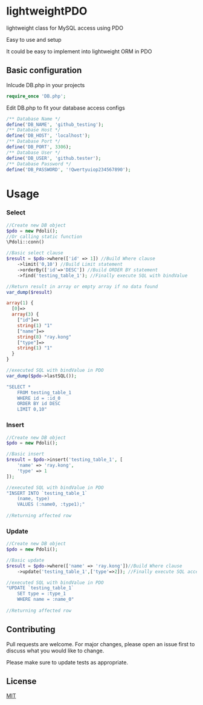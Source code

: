 # lightweightPDO

lightweight class for MySQL access using PDO

Easy to use and setup  

It could be easy to implement into lightweight ORM in PDO

## Basic configuration

Inlcude DB.php in your projects
```php
require_once 'DB.php';
```

Edit DB.php to fit your database access configs

```php
/** Database Name */
define('DB_NAME', 'github_testing');
/** Database Host */
define('DB_HOST', 'localhost');
/** Database Port */
define('DB_PORT', 3306);
/** Database User */
define('DB_USER', 'github.tester');
/** Database Password */
define('DB_PASSWORD', '!Qwertyuiop234567890');
```

# Usage


### Select 
```php
//Create new DB object
$pdo = new Pdoli();
//Or calling static function 
\Pdoli::conn()

//Basic select clause
$result = $pdo->where(['id' => 1]) //Build Where clause
    ->limit('0,10') //Build Limit statement
    ->orderBy(['id'=>'DESC']) //Build ORDER BY statement
    ->find('testing_table_1'); //Finally execute SQL with bindValue

//Return result in array or empty array if no data found
var_dump($result)

array(1) {
  [0]=>
  array(3) {
    ["id"]=>
    string(1) "1"
    ["name"]=>
    string(8) "ray.kong"
    ["type"]=>
    string(1) "1"
  }
}

//executed SQL with bindValue in PDO
var_dump($pdo->lastSQL());

"SELECT * 
    FROM testing_table_1 
    WHERE id = :id_0 
    ORDER BY id DESC 
    LIMIT 0,10"
```

### Insert 
```php
//Create new DB object
$pdo = new Pdoli();

//Basic insert
$result = $pdo->insert('testing_table_1', [
    'name' => 'ray.kong',
    'type' => 1
]);

//executed SQL with bindValue in PDO
"INSERT INTO `testing_table_1` 
    (name, type) 
    VALUES (:name0, :type1);"
    
//Returning affected row
```

### Update 
```php
//Create new DB object
$pdo = new Pdoli();

//Basic update
$result = $pdo->where(['name' => 'ray.kong'])//Build Where clause
    ->update('testing_table_1',['type'=>2]); //Finally execute SQL accepting Table as first param and set data as second param

//executed SQL with bindValue in PDO
"UPDATE `testing_table_1` 
    SET type = :type_1 
    WHERE name = :name_0"
    
//Returning affected row
```

## Contributing
Pull requests are welcome. For major changes, please open an issue first to discuss what you would like to change.

Please make sure to update tests as appropriate.

## License
[MIT](https://github.com/kawing1989/lightweightPDO/blob/master/LICENSE)